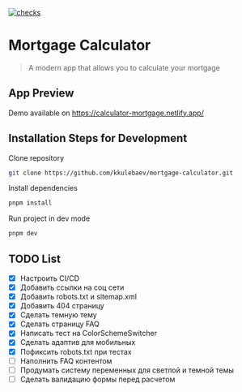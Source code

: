 [![checks](https://github.com/kkulebaev/mortgage-calculator/actions/workflows/checks.yml/badge.svg?branch=master)](https://github.com/kkulebaev/mortgage-calculator/actions/workflows/checks.yml)

# Mortgage Calculator

> A modern app that allows you to calculate your mortgage

## App Preview

Demo available on https://calculator-mortgage.netlify.app/

## Installation Steps for Development

Clone repository

```sh
git clone https://github.com/kkulebaev/mortgage-calculator.git
```

Install dependencies

```sh
pnpm install
```

Run project in dev mode

```sh
pnpm dev
```

## TODO List

- [x] Настроить CI/CD
- [x] Добавить ссылки на соц сети
- [x] Добавить robots.txt и sitemap.xml
- [x] Добавить 404 страницу
- [x] Сделать темную тему
- [x] Сделать страницу FAQ
- [x] Написать тест на ColorSchemeSwitcher
- [x] Сделать адаптив для мобильных
- [x] Пофиксить robots.txt при тестах
- [ ] Наполнить FAQ контентом
- [ ] Продумать систему переменных для светлой и темной темы
- [ ] Сделать валидацию формы перед расчетом
